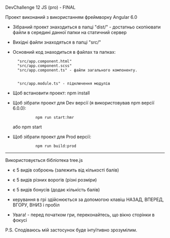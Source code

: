 <p>DevChallenge 12 JS (pro) - FINAL</p>

Проект виконаний з використанням фреймворку Angular 6.0

- Зібраний проект знаходиться в папці "dist/" - достатньо скопіювати файли в середині данної папки на статичний сервер
- Вихідні файли знаходяться в папці "src/"
- Основний код знаходиться в файлах та папках: 

        "src/app.component.html"
        "src/app.component.scss"
        "src/app.component.ts" - файли загального компоненту.


        "src/app.module.ts" - підключення модулів


- Щоб встановити проект: 
        npm install

- Щоб зібрати проект для Dev версії (я використовував npm версії 6.0.0):

                npm run start:hmr
    або
                npm start

- Щоб зібрати проект для Prod версії:

                npm run build:prod


***************************************************************

Використовується бібліотека tree.js

- є 5 видів озброєнь (залежить від кількості балів)
- є 5 видів різних ворогів (різні розміри)
- є 5 видів бонусів (додає кількість балів)

- керування в грі здійснюється за допомогою клавіш НАЗАД, ВПЕРЕД, ВГОРУ, ВНИЗ і пробіл
- Увага! - перед початком гри, переконайтесь, що вікно сторінки в фокусі


P.S. Сподіваюсь мій застосунок буде інтуїтивно зрозумілим.